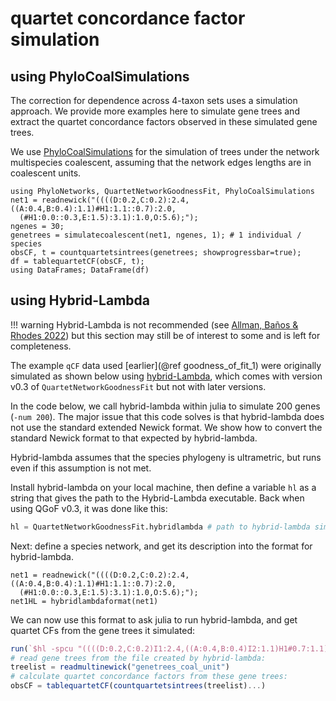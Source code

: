 # quartet concordance factor simulation

## using PhyloCoalSimulations

The correction for dependence across 4-taxon sets uses a simulation approach.
We provide more examples here to simulate gene trees and extract the
quartet concordance factors observed in these simulated gene trees.

We use [PhyloCoalSimulations](https://JuliaPhylo.github.io/PhyloCoalSimulations.jl/stable/)
for the simulation of trees under the network multispecies coalescent,
assuming that the network edges lengths are in coalescent units.

```@repl simulate
using PhyloNetworks, QuartetNetworkGoodnessFit, PhyloCoalSimulations
net1 = readnewick("((((D:0.2,C:0.2):2.4,((A:0.4,B:0.4):1.1)#H1:1.1::0.7):2.0,
  (#H1:0.0::0.3,E:1.5):3.1):1.0,O:5.6);");
ngenes = 30;
genetrees = simulatecoalescent(net1, ngenes, 1); # 1 individual / species
obsCF, t = countquartetsintrees(genetrees; showprogressbar=true);
df = tablequartetCF(obsCF, t);
using DataFrames; DataFrame(df)
```

## using Hybrid-Lambda

!!! warning
    Hybrid-Lambda is not recommended
    (see [Allman, Baños & Rhodes 2022](https://doi.org/10.1109/TCBB.2022.3177956))
    but this section may still be of interest to some and is left for completeness.

The example `qCF` data used [earlier](@ref goodness_of_fit_1) were originally simulated as
shown below using [hybrid-Lambda](https://github.com/hybridLambda/hybrid-Lambda),
which comes with version v0.3 of `QuartetNetworkGoodnessFit`
but not with later versions.

In the code below, we call hybrid-lambda within julia to simulate 200 genes
(`-num 200`).
The major issue that this code solves is that hybrid-lambda does not
use the standard extended Newick format. We show how to convert the standard
Newick format to that expected by hybrid-lambda.

Hybrid-lambda assumes that the species phylogeny is ultrametric, but runs even
if this assumption is not met.

Install hybrid-lambda on your local machine, then define a variable `hl` as a
string that gives the path to the Hybrid-Lambda executable.
Back when using QGoF v0.3, it was done like this:
```julia simulate
hl = QuartetNetworkGoodnessFit.hybridlambda # path to hybrid-lambda simulator, on local machine
```

Next: define a species network, and get its description into the format for
hybrid-lambda.

```@repl simulate
net1 = readnewick("((((D:0.2,C:0.2):2.4,((A:0.4,B:0.4):1.1)#H1:1.1::0.7):2.0,
  (#H1:0.0::0.3,E:1.5):3.1):1.0,O:5.6);");
net1HL = hybridlambdaformat(net1)
```
We can now use this format to ask julia to run hybrid-lambda, and get
quartet CFs from the gene trees it simulated:

```julia simulate
run(`$hl -spcu "((((D:0.2,C:0.2)I1:2.4,((A:0.4,B:0.4)I2:1.1)H1#0.7:1.1)I3:2.0,(H1#0.7:0.0,E:1.5)I4:3.1)I5:1.0,O:5.6)I6;" -num 200 -seed 123 -o "genetrees"`)
# read gene trees from the file created by hybrid-lambda:
treelist = readmultinewick("genetrees_coal_unit")
# calculate quartet concordance factors from these gene trees:
obsCF = tablequartetCF(countquartetsintrees(treelist)...)
```
